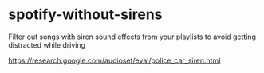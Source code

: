 # spotify-without-sirens
Filter out songs with siren sound effects from your playlists to avoid getting distracted while driving

https://research.google.com/audioset/eval/police_car_siren.html

